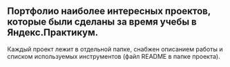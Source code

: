 ## Портфолио наиболее интересных проектов, которые были сделаны за время учебы в Яндекс.Практикум. 

Каждый проект лежит в отдельной папке, снабжен описанием работы и списком используемых инструментов (файл README в папке проекта). 
